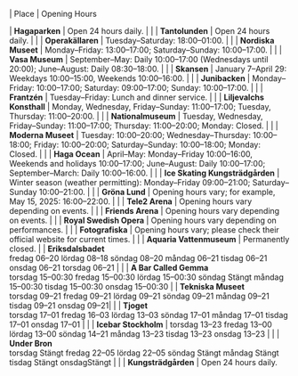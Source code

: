 | Place                           | Opening Hours                                                                                            

| **Hagaparken**                  | Open 24 hours daily.                                                                                                                          |                                                                                         |
| **Tantolunden**                 | Open 24 hours daily.                                                                                                                          |                                                                                         |
| **Operakällaren**               | Tuesday–Saturday: 18:00–01:00.                                                                                                                |                                                                                         |
| **Nordiska Museet**             | Monday–Friday: 13:00–17:00; Saturday–Sunday: 10:00–17:00.                                                                                     |                                                                                         |
| **Vasa Museum**                 | September–May: Daily 10:00–17:00 (Wednesdays until 20:00); June–August: Daily 08:30–18:00.                                                    |                                                                                         |
| **Skansen**                     | January 7–April 29: Weekdays 10:00–15:00, Weekends 10:00–16:00.                                                                               |                                                                                         |
| **Junibacken**                  | Monday–Friday: 10:00–17:00; Saturday: 09:00–17:00; Sunday: 10:00–17:00.                                                                       |                                                                                         |
| **Frantzén**                    | Tuesday–Friday: Lunch and dinner service.                                                                                                     |                                                                                         |
| **Liljevalchs Konsthall**       | Monday, Wednesday, Friday–Sunday: 11:00–17:00; Tuesday, Thursday: 11:00–20:00.                                                                |                                                                                         |
| **Nationalmuseum**              | Tuesday, Wednesday, Friday–Sunday: 11:00–17:00; Thursday: 11:00–20:00; Monday: Closed.                                                        |                                                                                         |
| **Moderna Museet**              | Tuesday: 10:00–20:00; Wednesday–Thursday: 10:00–18:00; Friday: 10:00–20:00; Saturday–Sunday: 10:00–18:00; Monday: Closed.                     |                                                                                         |
| **Haga Ocean**                  | April–May: Monday–Friday 10:00–16:00, Weekends and holidays 10:00–17:00; June–August: Daily 10:00–17:00; September–March: Daily 10:00–16:00.  |                                                                                         |
| **Ice Skating Kungsträdgården** | Winter season (weather permitting): Monday–Friday 09:00–21:00; Saturday–Sunday 10:00–21:00.                                                   |                                                                                         |
| **Gröna Lund**                  | Opening hours vary; for example, May 15, 2025: 16:00–22:00.                                                                                   |                                                                                         |
| **Tele2 Arena**                 | Opening hours vary depending on events.                                                                                                       |                                                                                         |
| **Friends Arena**               | Opening hours vary depending on events.                                                                                                       |                                                                                         |
| **Royal Swedish Opera**         | Opening hours vary depending on performances.                                                                                                 |                                                                                         |
| **Fotografiska**                | Opening hours vary; please check their official website for current times.                                                                    |                                                                                         |
| **Aquaria Vattenmuseum**        | Permanently closed.                                                                                                                           |                                                                                         |
**Eriksdalsbadet**              
fredag	06–20
lördag	08–18
söndag	08–20
måndag	06–21
tisdag	06–21
onsdag	06–21
torsdag	06–21                                        |                                                                                         |
| **A Bar Called Gemma**       
torsdag	15–00:30
fredag	15–00:30
lördag	15–00:30
söndag	Stängt
måndag	15–00:30
tisdag	15–00:30
onsdag	15–00:30
                                                                 |                                                                                         |
**Tekniska Museet**           
torsdag	09–21
fredag	09–21
lördag	09–21
söndag	09–21
måndag	09–21
tisdag	09–21
onsdag  09–21|                                                                                         |
                                                     |
**Tjoget**            
torsdag	17–01
fredag	16–03
lördag	13–03
söndag	17–01
måndag	17–01
tisdag	17–01
onsdag	17–01
                                                                    |                                                                                         |
| **Icebar Stockholm**            | 
torsdag	13–23
fredag	13–00
lördag	13–00
söndag	14–21
måndag	13–23
tisdag	13–23
onsdag	13–23
                                                                    |                                                                                    |
| **Under Bron**                  
torsdag	Stängt
fredag	22–05
lördag	22–05
söndag	Stängt
måndag	Stängt
tisdag	Stängt
onsdagStängt                                                                    |                                                                                         |
| **Kungsträdgården**             | Open 24 hours daily.                                                                                                 
